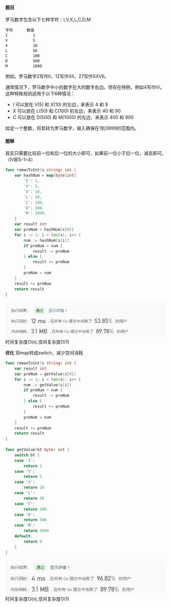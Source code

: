 #### 题目
罗马数字包含以下七种字符：I,V,X,L,C,D,M
```$xslt
字符      数值
I           1
V           5
X           10
L           50
C           100
D           500
M           1000
```
例如，罗马数字2写作II，12写作XII，27写作XXVII。

通常情况下，罗马数字中小的数字在大的数字右边。但存在特例，例如4写作IV。这种特殊规则适用于以下6种情况：
- I 可以放在 V(5) 和 X(10) 的左边，来表示 4 和 9
- X 可以放在 L(50) 和 C(100) 的左边，来表示 40 和 90
- C 可以放在 D(500) 和 M(1000) 的左边，来表示 400 和 900

给定一个整数，将其转为罗马数字，输入确保在1到3999的范围内。

#### 题解
其实只需要比较前一位和后一位的大小即可，如果前一位小于后一位，减去即可。（IV即5-1=4）
```go
func romanToInt(s string) int {
	var hashNum = map[byte]int{
		'I': 1,
		'V': 5,
		'X': 10,
		'L': 50,
		'C': 100,
		'D': 500,
		'M': 1000,
	}
	var result int
	var preNum = hashNum[s[0]]
	for i := 1; i < len(s); i++ {
		num := hashNum[s[i]]
		if preNum < num {
			result -= preNum
		} else {
			result += preNum
		}
		preNum = num
	}
	result += preNum
	return result
}
```
![](https://raw.githubusercontent.com/betterfor/cloudImage/master/images/2020-02-06/001301.png)
时间复杂度O(n),空间复杂度O(1)

**优化**
将map转成switch，减少空间消耗
```go
func romanToInt(s string) int {
	var result int
	var preNum = getValue(s[0])
	for i := 1; i < len(s); i++ {
		num := getValue(s[i])
		if preNum < num {
			result -= preNum
		} else {
			result += preNum
		}
		preNum = num
	}
	result += preNum
	return result
}

func getValue(bt byte) int {
	switch bt {
	case 'I':
		return 1
	case 'V':
		return 5
	case 'X':
		return 10
	case 'L':
		return 50
	case 'C':
		return 100
	case 'D':
		return 500
	case 'M':
		return 1000
	default:
		return 0
	}
}

```
![](https://raw.githubusercontent.com/betterfor/cloudImage/master/images/2020-02-06/001302.png)
时间复杂度O(n),空间复杂度O(1)